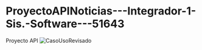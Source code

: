 # ProyectoAPINoticias---Integrador-1-Sis.-Software---51643
Proyecto API 
![CasoUsoRevisado](https://github.com/user-attachments/assets/361735ec-d6fd-40a8-918d-2a10ec2b1e6b)
